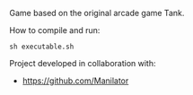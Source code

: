 Game based on the original arcade game Tank.

How to compile and run:
```
sh executable.sh
```

Project developed in collaboration with:

- https://github.com/Manilator
